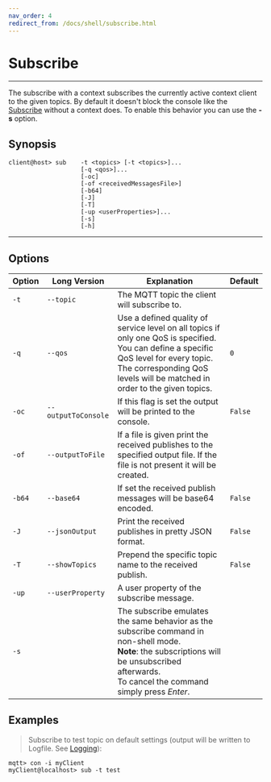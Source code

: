 ```yaml
---
nav_order: 4
redirect_from: /docs/shell/subscribe.html
---
```


# Subscribe
***

The subscribe with a context subscribes the currently active context client to the given topics.
By default it doesn't block the console like the [Subscribe](../subscribe) without a context does.
To enable this behavior you can use the **-s** option.


## Synopsis

```
client@host> sub    -t <topics> [-t <topics>]... 
                    [-q <qos>]... 
                    [-oc] 
                    [-of <receivedMessagesFile>]
                    [-b64]
                    [-J]
                    [-T] 
                    [-up <userProperties>]... 
                    [-s]   
                    [-h]                                           
```

***

##  Options

|Option    |Long Version | Explanation                  | Default  |
|----------|-------------|------------------------------|----------|
| ``-t``   | ``--topic``| The MQTT topic the client will subscribe to. |
| ``-q`` | ``--qos`` | Use a defined quality of service level on all topics if only one QoS is specified. You can define a specific QoS level for every topic. The corresponding QoS levels will be matched in order to the given topics. | ``0``
| ``-oc``| ``--outputToConsole`` | If this flag is set the output will be printed to the console. | ``False`` 
| ``-of``| ``--outputToFile`` | If a file is given print the received publishes to the specified output file. If the file is not present it will be created. |
| ``-b64``| ``--base64``| If set the received publish messages will be base64 encoded. | ``False``
| ``-J``  | ``--jsonOutput`` | Print the received publishes in pretty JSON format. | `False`
| ``-T``  | ``--showTopics`` | Prepend the specific topic name to the received publish. | `False`
| ``-up``  | ``--userProperty`` | A user property of the subscribe message. |
| ``-s``    |   |   The subscribe emulates the same behavior as the subscribe command in non-shell mode. <br> **Note**: the subscriptions will be unsubscribed afterwards. <br> To cancel the command simply press *Enter*. |  


## Examples

> Subscribe to test topic on default settings (output will be written to Logfile.
See [Logging](../logging)):

```
mqtt> con -i myClient
myClient@localhost> sub -t test
```
